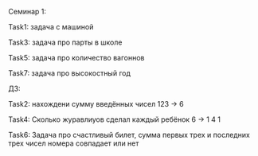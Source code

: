 Семинар 1:

Task1: задача с машиной

Task3: задача про парты в школе

Task5: задача про количество вагоннов

Task7: задача про высокостный год

ДЗ:

Task2: нахождени сумму введённых чисел 123 -> 6

Task4: Сколько журавлиуов сделал каждый ребёнок 6 -> 1 4 1

Task6: Задача про счастливый билет, сумма первых трех и последних трех чисел номера совпадает или нет

